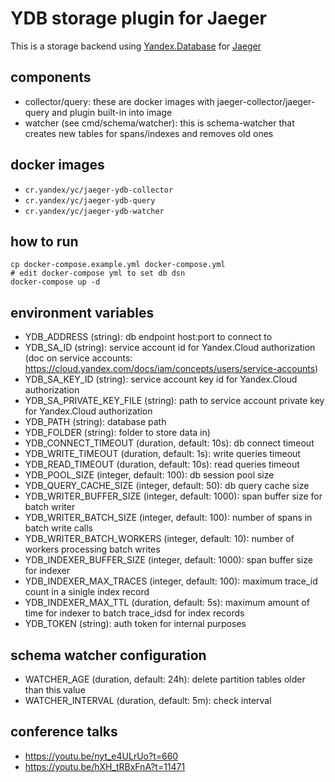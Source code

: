 # YDB storage plugin for Jaeger

This is a storage backend using [Yandex.Database](https://cloud.yandex.ru/services/ydb) for [Jaeger](https://github.com/jaegertracing/jaeger)

## components

- collector/query: these are docker images with jaeger-collector/jaeger-query and plugin built-in into image
- watcher (see cmd/schema/watcher): this is schema-watcher that creates new tables for spans/indexes and removes old ones

## docker images

- `cr.yandex/yc/jaeger-ydb-collector`
- `cr.yandex/yc/jaeger-ydb-query`
- `cr.yandex/yc/jaeger-ydb-watcher`

## how to run

```
cp docker-compose.example.yml docker-compose.yml
# edit docker-compose yml to set db dsn
docker-compose up -d
```

## environment variables

- YDB_ADDRESS (string): db endpoint host:port to connect to
- YDB_SA_ID (string): service account id for Yandex.Cloud authorization (doc on service accounts: https://cloud.yandex.com/docs/iam/concepts/users/service-accounts)
- YDB_SA_KEY_ID (string): service account key id for Yandex.Cloud authorization
- YDB_SA_PRIVATE_KEY_FILE (string): path to service account private key for Yandex.Cloud authorization
- YDB_PATH (string): database path
- YDB_FOLDER (string): folder to store data in)
- YDB_CONNECT_TIMEOUT (duration, default: 10s): db connect timeout
- YDB_WRITE_TIMEOUT (duration, default: 1s): write queries timeout
- YDB_READ_TIMEOUT (duration, default: 10s): read queries timeout
- YDB_POOL_SIZE (integer, default: 100): db session pool size
- YDB_QUERY_CACHE_SIZE (integer, default: 50): db query cache size
- YDB_WRITER_BUFFER_SIZE (integer, default: 1000): span buffer size for batch writer
- YDB_WRITER_BATCH_SIZE (integer, default: 100): number of spans in batch write calls
- YDB_WRITER_BATCH_WORKERS (integer, default: 10): number of workers processing batch writes
- YDB_INDEXER_BUFFER_SIZE (integer, default: 1000): span buffer size for indexer
- YDB_INDEXER_MAX_TRACES (integer, default: 100): maximum trace_id count in a sinigle index record
- YDB_INDEXER_MAX_TTL (duration, default: 5s): maximum amount of time for indexer to batch trace_idsd for index records
- YDB_TOKEN (string): auth token for internal purposes

## schema watcher configuration

- WATCHER_AGE (duration, default: 24h): delete partition tables older than this value
- WATCHER_INTERVAL (duration, default: 5m): check interval

## conference talks

- https://youtu.be/nyt_e4ULrUo?t=660
- https://youtu.be/hXH_tRBxFnA?t=11471
